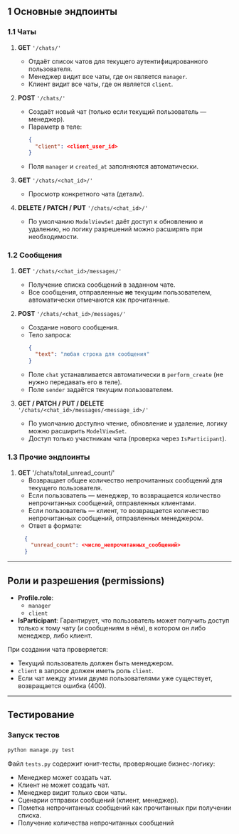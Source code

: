 ## 1 Основные эндпоинты

### 1.1 Чаты

1. **GET** `'/chats/'`  
   - Отдаёт список чатов для текущего аутентифицированного пользователя.  
   - Менеджер видит все чаты, где он является `manager`.  
   - Клиент видит все чаты, где он является `client`.  

2. **POST** `'/chats/'`  
   - Создаёт новый чат (только если текущий пользователь — менеджер).  
   - Параметр в теле:
     ```json
     {
       "client": <client_user_id>
     }
     ```
   - Поля `manager` и `created_at` заполняются автоматически.

3. **GET** `'/chats/<chat_id>/'`  
   - Просмотр конкретного чата (детали).  

4. **DELETE / PATCH / PUT** `'/chats/<chat_id>/'`  
   - По умолчанию `ModelViewSet` даёт доступ к обновлению и удалению, но логику разрешений можно расширять при необходимости.

### 1.2 Сообщения
1. **GET** `'/chats/<chat_id>/messages/'`  
   - Получение списка сообщений в заданном чате.  
   - Все сообщения, отправленные **не** текущим пользователем, автоматически отмечаются как прочитанные.

2. **POST** `'/chats/<chat_id>/messages/'`  
   - Создание нового сообщения.  
   - Тело запроса:
     ```json
     {
       "text": "любая строка для сообщения"
     }
     ```
   - Поле `chat` устанавливается автоматически в `perform_create` (не нужно передавать его в теле).  
   - Поле `sender` задаётся текущим пользователем.  

3. **GET / PATCH / PUT / DELETE** `'/chats/<chat_id>/messages/<message_id>/'`  
   - По умолчанию доступно чтение, обновление и удаление, логику можно расширить `ModelViewSet`.  
   - Доступ только участникам чата (проверка через `IsParticipant`).

### 1.3 Прочие эндпоинты

1. **GET** '/chats/total_unread_count/'  
   - Возвращает общее количество непрочитанных сообщений для текущего пользователя.  
   - Если пользователь — менеджер, то возвращается количество непрочитанных сообщений, отправленных клиентами.  
   - Если пользователь — клиент, то возвращается количество непрочитанных сообщений, отправленных менеджером.  
   - Ответ в формате:
   ```json
     {
       "unread_count": <число_непрочитанных_сообщений>
     }
   ```

---

## Роли и разрешения (permissions)

- **Profile.role**:  
  - `manager`  
  - `client`  
- **IsParticipant**: Гарантирует, что пользователь может получить доступ только к тому чату (и сообщениям в нём), в котором он либо менеджер, либо клиент.

При создании чата проверяется:
- Текущий пользователь должен быть менеджером.
- `client` в запросе должен иметь роль `client`.
- Если чат между этими двумя пользователями уже существует, возвращается ошибка (400).

---

## Тестирование

### Запуск тестов
```bash
python manage.py test
```
Файл `tests.py` содержит юнит-тесты, проверяющие бизнес-логику:
- Менеджер может создать чат.
- Клиент не может создать чат.
- Менеджер видит только свои чаты.
- Сценарии отправки сообщений (клиент, менеджер).
- Пометка непрочитанных сообщений как прочитанных при получении списка.
- Получение количества непрочитанных сообщений
